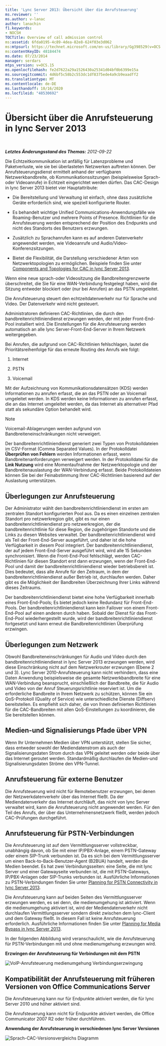 ```yaml
---
title: 'Lync Server 2013: Übersicht über die Anrufsteuerung'
ms.reviewer: ''
ms.author: v-lanac
author: lanachin
f1.keywords:
- NOCSH
TOCTitle: Overview of call admission control
ms:assetid: 6fda0195-4c89-4dea-82e8-624f03e3d062
ms:mtpsurl: https://technet.microsoft.com/en-us/library/Gg398529(v=OCS.15)
ms:contentKeyID: 48184474
ms.date: 07/23/2014
manager: serdars
mtps_version: v=OCS.15
ms.openlocfilehash: fe2d7622a29a1526430a25341d04bf0b6399e15a
ms.sourcegitcommit: 4d6bf5c58b2c553dc1df8375ede4a9cb9eaadff2
ms.translationtype: MT
ms.contentlocale: de-DE
ms.lasthandoff: 10/16/2020
ms.locfileid: "48530692"
---
```

# <a name="overview-of-call-admission-control-in-lync-server-2013"></a>Übersicht über die Anrufsteuerung in lync Server 2013

<div data-xmlns="http://www.w3.org/1999/xhtml">

<div class="topic" data-xmlns="http://www.w3.org/1999/xhtml" data-msxsl="urn:schemas-microsoft-com:xslt" data-cs="https://msdn.microsoft.com/">

<div data-asp="https://msdn2.microsoft.com/asp">



</div>

<div id="mainSection">

<div id="mainBody">

<span> </span>

_**Letztes Änderungsstand des Themas:** 2012-09-22_

Die Echtzeitkommunikation ist anfällig für Latenzprobleme und Paketverluste, wie sie bei überlasteten Netzwerken auftreten können. Der Anrufsteuerungsdienst ermittelt anhand der verfügbaren Netzwerkbandbreite, ob Kommunikationssitzungen (beispielsweise Sprach- oder Videoanrufe) in Echtzeit eingerichtet werden dürfen. Das CAC-Design in lync Server 2013 bietet vier Hauptattribute:

  - Die Bereitstellung und Verwaltung ist einfach, ohne dass zusätzliche Geräte erforderlich sind, wie speziell konfigurierte Router.

  - Es behandelt wichtige Unified Communications-Anwendungsfälle wie Roaming-Benutzer und mehrere Points of Presence. Richtlinien für die Anrufsteuerung werden entsprechend der Position des Endpunkts und nicht des Standorts des Benutzers erzwungen.

  - Zusätzlich zu Sprachanrufen kann es auf anderen Datenverkehr angewendet werden, wie Videoanrufe und Audio/Video-Konferenzsitzungen.

  - Bietet die Flexibilität, die Darstellung verschiedener Arten von Netzwerktopologien zu ermöglichen. Beispiele finden Sie unter [Components and Topologies for CAC in lync Server 2013](lync-server-2013-components-and-topologies-for-cac.md).

Wenn eine neue sprach-oder Videositzung die Bandbreitengrenzwerte überschreitet, die Sie für eine WAN-Verbindung festgelegt haben, wird die Sitzung entweder blockiert oder (nur bei Anrufen) an das PSTN umgeleitet.

Die Anrufsteuerung steuert den echtzeitdatenverkehr nur für Sprache und Video. Der Datenverkehr wird nicht gesteuert.

Administratoren definieren CAC-Richtlinien, die durch den bandbreitenrichtliniendienst erzwungen werden, der mit jeder Front-End-Pool installiert wird. Die Einstellungen für die Anrufsteuerung werden automatisch an alle lync Server-Front-End-Server in Ihrem Netzwerk weitergegeben.

Bei Anrufen, die aufgrund von CAC-Richtlinien fehlschlagen, lautet die Prioritätsreihenfolge für das erneute Routing des Anrufs wie folgt:

1.  Internet

2.  PSTN

3.  Voicemail

Mit der Aufzeichnung von Kommunikationsdatensätzen (KDS) werden Informationen zu anrufen erfasst, die an das PSTN oder an Voicemail umgeleitet werden. In KDS werden keine Informationen zu anrufen erfasst, die an das Internet umgeleitet werden, da das Internet als alternativer Pfad statt als sekundäre Option behandelt wird.

<div>


> [!NOTE]  
> Voicemail-Ablagerungen werden aufgrund von Bandbreiteneinschränkungen nicht verweigert.



</div>

Der bandbreitenrichtliniendienst generiert zwei Typen von Protokolldateien im CSV-Format (Comma Separated Values). In der Protokolldatei **Überprüfen von Fehlern** werden Informationen erfasst, wenn Bandbreitenanforderungen verweigert werden. In der Protokolldatei für die **Link Nutzung** wird eine Momentaufnahme der Netzwerktopologie und der Bandbreitenauslastung der WAN-Verbindung erfasst. Beide Protokolldateien können Sie bei der Feinabstimmung Ihrer CAC-Richtlinien basierend auf der Auslastung unterstützen.

<div>

## <a name="call-admission-control-considerations"></a>Überlegungen zur Anrufsteuerung

Der Administrator wählt den bandbreitenrichtliniendienst im ersten am zentralen Standort konfigurierten Pool aus. Da es einen einzelnen zentralen Standort pro netzwerkregion gibt, gibt es nur einen bandbreitenrichtliniendienst pro netzwerkregion, der die bandbreitenrichtlinie für diese Region, die zugehörigen Standorte und die Links zu diesen Websites verwaltet. Der bandbreitenrichtliniendienst wird als Teil der Front-End-Server ausgeführt, und daher ist die hohe Verfügbarkeit in diesem Pool integriert. Der bandbreitenrichtliniendienst, der auf jedem Front-End-Server ausgeführt wird, wird alle 15 Sekunden synchronisiert. Wenn die Front-End-Pool fehlschlägt, werden CAC-Richtlinien für diesen Standort erst dann erzwungen, wenn der Front-End-Pool und damit der bandbreitenrichtliniendienst wieder betriebsbereit ist. Dies bedeutet, dass alle Anrufe für den Zeitraum, in dem der bandbreitenrichtliniendienst außer Betrieb ist, durchlaufen werden. Daher gibt es die Möglichkeit der Bandbreiten Überzeichnung Ihrer Links während dieses Zeitraums.

Der bandbreitenrichtliniendienst bietet eine hohe Verfügbarkeit innerhalb eines Front-End-Pools; Es bietet jedoch keine Redundanz für Front-End-Pools. Der bandbreitenrichtliniendienst kann kein Failover von einem Front-End-Pool auf einen anderen durch haben. Sobald der Dienst für das Front-End-Pool wiederhergestellt wurde, wird der bandbreitenrichtliniendienst fortgesetzt und kann erneut die Bandbreitenrichtlinien Überprüfung erzwingen.

<div>

## <a name="network-considerations"></a>Überlegungen zum Netzwerk

Obwohl Bandbreiteneinschränkungen für Audio und Video durch den bandbreitenrichtliniendienst in lync Server 2013 erzwungen werden, wird diese Einschränkung nicht auf dem Netzwerkrouter erzwungen (Ebene 2 und 3). Lync Server 2010-Anrufsteuerung kann nicht verhindern, dass eine Daten Anwendung beispielsweise die gesamte Netzwerkbandbreite für eine WAN-Verbindung beansprucht, einschließlich der Bandbreite, die für Audio und Video von der Anruf Steuerungsrichtlinie reserviert ist. Um die erforderliche Bandbreite in Ihrem Netzwerk zu schützen, können Sie ein QoS-Protokoll (Quality of Service) wie unterschiedliche Dienste (Diffserv) bereitstellen. Es empfiehlt sich daher, die von Ihnen definierten Richtlinien für die CAC-Bandbreiten mit allen QoS-Einstellungen zu koordinieren, die Sie bereitstellen können.

</div>

<div>

## <a name="media-and-signaling-paths-over-vpn"></a>Medien-und Signalisierungs Pfade über VPN

Wenn Ihr Unternehmen Medien über VPN unterstützt, stellen Sie sicher, dass entweder sowohl der Mediendatenstrom als auch der Signalisierungsdaten Strom durch das VPN geleitet werden oder beide über das Internet geroutet werden. Standardmäßig durchlaufen die Medien-und Signalisierungsdaten Ströme den VPN-Tunnel.

</div>

<div>

## <a name="call-admission-control-of-outside-users"></a>Anrufsteuerung für externe Benutzer

Die Anrufsteuerung wird nicht für Remotebenutzer erzwungen, bei denen der Netzwerkdatenverkehr über das Internet fließt. Da der Mediendatenverkehr das Internet durchläuft, das nicht von lync Server verwaltet wird, kann die Anrufsteuerung nicht angewendet werden. Für den Teil des Anrufs, der über das Unternehmensnetzwerk fließt, werden jedoch CAC-Prüfungen durchgeführt.

</div>

<div>

## <a name="call-admission-control-of-pstn-connections"></a>Anrufsteuerung für PSTN-Verbindungen

Die Anrufsteuerung ist auf dem Vermittlungsserver vollstreckbar, unabhängig davon, ob Sie mit einer IP/PBX-Anlage, einem PSTN-Gateway oder einem SIP-Trunk verbunden ist. Da es sich bei dem Vermittlungsserver um einen Back-to-Back-Benutzer-Agent (B2BUA) handelt, werden die Medien beendet. Es hat zwei Verbindungsseiten: eine Seite, die mit lync Server und einer Gatewayseite verbunden ist, die mit PSTN-Gateways, IP/PBX-Anlagen oder SIP-Trunks verbunden ist. Ausführliche Informationen zu PSTN-Verbindungen finden Sie unter [Planning for PSTN Connectivity in lync Server 2013](lync-server-2013-planning-for-pstn-connectivity.md).

Die Anrufsteuerung kann auf beiden Seiten des Vermittlungsserver erzwungen werden, es sei denn, die medienumgehung ist aktiviert. Wenn die medienumgehung aktiviert ist, wird der Mediendatenverkehr nicht durchlaufen Vermittlungsserver sondern direkt zwischen dem lync-Client und dem Gateway fließt. In diesem Fall ist keine Anrufsteuerung erforderlich. Ausführliche Informationen finden Sie unter [Planning for Media Bypass in lync Server 2013](lync-server-2013-planning-for-media-bypass.md).

In der folgenden Abbildung wird veranschaulicht, wie die Anrufsteuerung für PSTN-Verbindungen mit und ohne medienumgehung erzwungen wird.

**Erzwingen der Anrufsteuerung für Verbindungen mit dem PSTN**

![VoIP-Anrufsteuerung medienumgehung Verbindungserzwingung](images/Gg398703.4d66d529-0912-4de1-abec-266f54272eb3(OCS.15).jpg "VoIP-Anrufsteuerung medienumgehung Verbindungserzwingung")

</div>

<div>

## <a name="compatibility-of-call-admission-control-with-earlier-versions-of-office-communications-server"></a>Kompatibilität der Anrufsteuerung mit früheren Versionen von Office Communications Server

Die Anrufsteuerung kann nur für Endpunkte aktiviert werden, die für lync Server 2010 und höher aktiviert sind.

Die Anrufsteuerung kann nicht für Endpunkte aktiviert werden, die Office Communicator 2007 R2 oder früher durchführen.

**Anwendung der Anrufsteuerung in verschiedenen lync Server Versionen**

![Sprach-CAC-Versionsvergleichs Diagramm](images/Gg398529.fdbfee7e-15fc-445b-949d-8d61e61ac350(OCS.15).jpg "Sprach-CAC-Versionsvergleichs Diagramm")

</div>

</div>

</div>

<span> </span>

</div>

</div>

</div>


